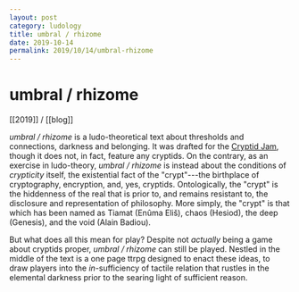```yaml
---
layout: post
category: ludology
title: umbral / rhizome
date: 2019-10-14
permalink: 2019/10/14/umbral-rhizome
---
```


# umbral / rhizome

[[2019]] / [[blog]]

*umbral / rhizome* is a ludo-theoretical text about thresholds and connections, darkness and belonging. It was drafted for the [Cryptid Jam](https://itch.io/jam/cryptid-jam), though it does not, in fact, feature any cryptids. On the contrary, as an exercise in ludo-theory, *umbral / rhizome* is instead about the conditions of *crypticity* itself, the existential fact of the "crypt"---the birthplace of cryptography, encryption, and, yes, cryptids. Ontologically, the "crypt" is the hiddenness of the real that is prior to, and remains resistant to, the disclosure and representation of philosophy. More simply, the "crypt" is that which has been named as Tiamat (Enûma Eliš), chaos (Hesiod), the deep (Genesis), and the void (Alain Badiou).

But what does all this mean for play? Despite not *actually* being a game about cryptids proper, *umbral / rhizome* can still be played. Nestled in the middle of the text is a one page ttrpg designed to enact these ideas, to draw players into the *in*-sufficiency of tactile relation that rustles in the elemental darkness prior to the searing light of sufficient reason.